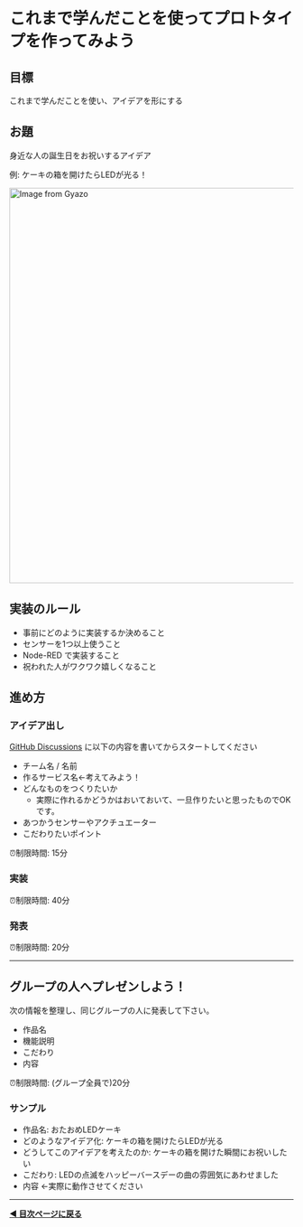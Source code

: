 # これまで学んだことを使ってプロトタイプを作ってみよう

## 目標
これまで学んだことを使い、アイデアを形にする

## お題
身近な人の誕生日をお祝いするアイデア

例: ケーキの箱を開けたらLEDが光る！

<a href="https://gyazo.com/102d5166c9d966b332301e8620542b53"><img src="https://i.gyazo.com/102d5166c9d966b332301e8620542b53.jpg" alt="Image from Gyazo" width="700"/></a>


## 実装のルール
- 事前にどのように実装するか決めること
- センサーを1つ以上使うこと
- Node-RED で実装すること
- 祝われた人がワクワク嬉しくなること


## 進め方
### アイデア出し
  [GitHub Discussions](https://github.com/protoout/h-protoout/discussions/categories/day1-%E3%83%97%E3%83%AD%E3%83%88%E3%82%BF%E3%82%A4%E3%83%97%E5%88%B6%E4%BD%9C) に以下の内容を書いてからスタートしてください
  - チーム名 / 名前
  - 作るサービス名←考えてみよう！
  - どんなものをつくりたいか
    - 実際に作れるかどうかはおいておいて、一旦作りたいと思ったものでOKです。
  - あつかうセンサーやアクチュエーター
  - こだわりたいポイント

⏰制限時間: 15分

### 実装

⏰制限時間: 40分

### 発表

⏰制限時間: 20分

---- 

## グループの人へプレゼンしよう！
次の情報を整理し、同じグループの人に発表して下さい。
- 作品名
- 機能説明
- こだわり
- 内容

⏰制限時間: (グループ全員で)20分
  
### サンプル
- 作品名: おたおめLEDケーキ
- どのようなアイデア化: ケーキの箱を開けたらLEDが光る
- どうしてこのアイデアを考えたのか: ケーキの箱を開けた瞬間にお祝いしたい
- こだわり: LEDの点滅をハッピーバースデーの曲の雰囲気にあわせました
- 内容 ←実際に動作させてください

----

**[◀ 目次ページに戻る](./readme.md)**

